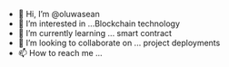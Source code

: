 - 👋 Hi, I’m @oluwasean
- 👀 I’m interested in ...Blockchain technology
- 🌱 I’m currently learning ... smart contract
- 💞️ I’m looking to collaborate on ... project deployments
- 📫 How to reach me ...

<!---
oluwasean/oluwasean is a ✨ special ✨ repository because its `README.md` (this file) appears on your GitHub profile.
You can click the Preview link to take a look at your changes.
--->
